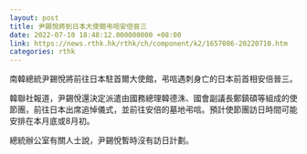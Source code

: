 ```yaml
---
layout: post
title: 尹錫悅將到日本大使館弔唁安倍晉三
date: 2022-07-10 18:48:12.000000000 +08:00
link: https://news.rthk.hk/rthk/ch/component/k2/1657086-20220710.htm
categories: rthk
---
```


南韓總統尹錫悅將前往日本駐首爾大使館，弔唁遇刺身亡的日本前首相安倍晉三。

韓聯社報道，尹錫悅還決定派遣由國務總理韓德洙、國會副議長鄭鎮碩等組成的使節團，前往日本出席追悼儀式，並前往安倍的墓地弔唁。預計使節團訪日時間可能安排在本月底或8月初。

總統辦公室有關人士說，尹錫悅暫時沒有訪日計劃。
